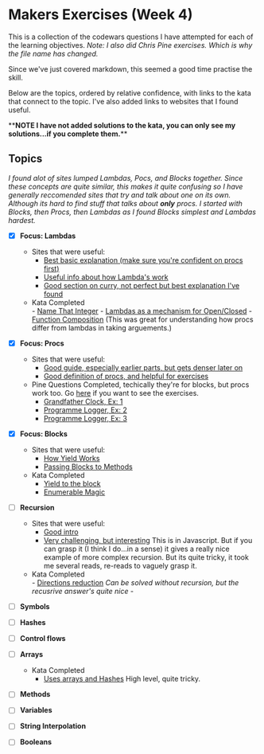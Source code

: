 # Makers Exercises (Week 4)   

This is a collection of the codewars questions I have attempted for each of the learning objectives. *Note: I also did Chris Pine
exercises. Which is why the file name has changed.*

Since we've just covered markdown, this seemed a good time practise the skill. 

Below are the topics, ordered by relative confidence, with links to the kata that connect to the topic. 
I've also added links to websites that I found useful. 

\*\***NOTE I have not added solutions to the kata, you can only see my solutions...if you complete them.**\*\*


## Topics ##
*I found alot of sites lumped Lambdas, Pocs, and Blocks together. Since these concepts are quite similar, this makes it quite confusing
so I have generally reccomended sites that try and talk about one on its own. Although its hard to find stuff that talks about **only** procs.
I started with Blocks, then Procs, then Lambdas as I found Blocks simplest and Lambdas hardest.*

- [x] **Focus: Lambdas** 
  - Sites that were useful:
      - [Best basic explanation (make sure you're confident on procs first)](http://culttt.com/2015/05/13/what-are-lambdas-in-ruby/)
      - [Useful info about how Lambda's work](http://blog.honeybadger.io/using-lambdas-in-ruby/)
      - [Good section on curry, not perfect but best explanation I've found](https://gist.github.com/Integralist/9994331)
  - Kata Completed  
        - [Name That Integer](http://www.codewars.com/kata/name-that-integer/train/ruby) 
        - [Lambdas as a mechanism for Open/Closed](http://www.codewars.com/kata/lambdas-as-a-mechanism-for-open-slash-closed/ruby)
        - [Function Composition](http://www.codewars.com/kata/function-composition/ruby) (This was great for understanding how procs differ from lambdas in taking arguements.)
- [x] **Focus: Procs**
	- Sites that were useful:
	  - [Good guide, especially earlier parts, but gets denser later on](https://pine.fm/LearnToProgram/chap_10.html)
	  - [Good definition of procs, and helpful for exercises](https://docs.ruby-lang.org/en/2.0.0/Proc.html)
	- Pine Questions Completed, techically they're for blocks, but procs work too. Go [here]((https://docs.ruby-lang.org/en/2.0.0/Proc.html)) if you want to see the exercises.
		- [Grandfather Clock, Ex: 1](https://github.com/Tagrand/student_directory/blob/bd9da928c031617d9f06ea845afac1c80de78cdc/Pine_exercises.rb)
		- [Programme Logger, Ex: 2](https://github.com/Tagrand/student_directory/blob/33e20ddeba77ace5b841361766ca05c9d89d02b5/Pine_exercises.rb)
		- [Programme Logger, Ex: 3](https://github.com/Tagrand/student_directory/blob/27665a71fe7af63d833970f163dee23dd65d1c8b/Pine_exercises.rb)

- [x] **Focus: Blocks**
	- Sites that were useful: 
    	- [How Yield Works](https://mixandgo.com/blog/mastering-ruby-blocks-in-less-than-5-minutes)  
    	- [Passing Blocks to Methods](https://www.codecademy.com/en/forum_questions/51c72e759c4e9d410501df42)   
    - Kata Completed  
     	- [Yield to the block](https://www.codewars.com/kata/yield-to-the-block)  
     	- [Enumerable Magic](https://www.codewars.com/kata/enumerable-magic-number-7-find-a-matching-item/ruby)  

- [ ] **Recursion**
  - Sites that were useful:
      - [Good intro](http://vaidehijoshi.github.io/blog/2014/12/14/to-understand-recursion-you-must-first-understand-recursion/)
      - [Very challenging, but interesting](http://eloquentjavascript.net/03_functions.html) This is in Javascript. But if you can grasp it (I think I do...in a sense) it gives a really nice example of more complex recursion. But its quite tricky, it took me several reads, re-reads to vaguely grasp it. 
  - Kata Completed  
        - [Directions reduction](http://www.codewars.com/kata/directions-reduction/train/ruby)  *Can be solved without recursion, but the recusrive answer's quite nice*
        - 
- [ ] **Symbols**

- [ ] **Hashes**

- [ ] **Control flows**

- [ ] **Arrays**
  - Kata Completed  
     - [Uses arrays and Hashes](https://www.codewars.com/kata/battle-ships-sunk-damaged-or-not-touched/ruby) High level, quite tricky. 
- [ ] **Methods** 

- [ ] **Variables**

- [ ] **String Interpolation**

- [ ] **Booleans**


